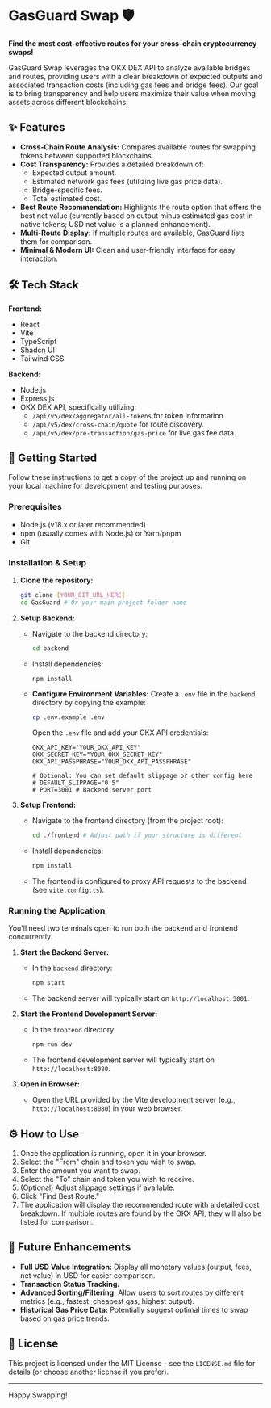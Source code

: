 # GasGuard Swap 🛡️

**Find the most cost-effective routes for your cross-chain cryptocurrency swaps!**

GasGuard Swap leverages the OKX DEX API to analyze available bridges and routes, providing users with a clear breakdown of expected outputs and associated transaction costs (including gas fees and bridge fees). Our goal is to bring transparency and help users maximize their value when moving assets across different blockchains.

<!-- Optional: Add a GIF or Screenshot here of the app in action -->
<!-- ![GasGuard Swap Demo](link_to_your_screenshot_or_gif.png) -->

## ✨ Features

*   **Cross-Chain Route Analysis:** Compares available routes for swapping tokens between supported blockchains.
*   **Cost Transparency:** Provides a detailed breakdown of:
    *   Expected output amount.
    *   Estimated network gas fees (utilizing live gas price data).
    *   Bridge-specific fees.
    *   Total estimated cost.
*   **Best Route Recommendation:** Highlights the route option that offers the best net value (currently based on output minus estimated gas cost in native tokens; USD net value is a planned enhancement).
*   **Multi-Route Display:** If multiple routes are available, GasGuard lists them for comparison.
*   **Minimal & Modern UI:** Clean and user-friendly interface for easy interaction.

## 🛠️ Tech Stack

**Frontend:**
*   React
*   Vite
*   TypeScript
*   Shadcn UI
*   Tailwind CSS

**Backend:**
*   Node.js
*   Express.js
*   OKX DEX API, specifically utilizing:
    *   `/api/v5/dex/aggregator/all-tokens` for token information.
    *   `/api/v5/dex/cross-chain/quote` for route discovery.
    *   `/api/v5/dex/pre-transaction/gas-price` for live gas fee data.

## 🚀 Getting Started

Follow these instructions to get a copy of the project up and running on your local machine for development and testing purposes.

### Prerequisites

*   Node.js (v18.x or later recommended)
*   npm (usually comes with Node.js) or Yarn/pnpm
*   Git

### Installation & Setup

1.  **Clone the repository:**
    ```bash
    git clone [YOUR_GIT_URL_HERE]
    cd GasGuard # Or your main project folder name
    ```

2.  **Setup Backend:**
    *   Navigate to the backend directory:
        ```bash
        cd backend
        ```
    *   Install dependencies:
        ```bash
        npm install
        ```
    *   **Configure Environment Variables:**
        Create a `.env` file in the `backend` directory by copying the example:
        ```bash
        cp .env.example .env 
        ```
        Open the `.env` file and add your OKX API credentials:
        ```env
        OKX_API_KEY="YOUR_OKX_API_KEY"
        OKX_SECRET_KEY="YOUR_OKX_SECRET_KEY"
        OKX_API_PASSPHRASE="YOUR_OKX_API_PASSPHRASE"

        # Optional: You can set default slippage or other config here
        # DEFAULT_SLIPPAGE="0.5" 
        # PORT=3001 # Backend server port
        ```
3.  **Setup Frontend:**
    *   Navigate to the frontend directory (from the project root):
        ```bash
        cd ./frontend # Adjust path if your structure is different
        ```
    *   Install dependencies:
        ```bash
        npm install
        ```
    *   The frontend is configured to proxy API requests to the backend (see `vite.config.ts`).

### Running the Application

You'll need two terminals open to run both the backend and frontend concurrently.

1.  **Start the Backend Server:**
    *   In the `backend` directory:
        ```bash
        npm start
        ```
    *   The backend server will typically start on `http://localhost:3001`.

2.  **Start the Frontend Development Server:**
    *   In the `frontend` directory:
        ```bash
        npm run dev
        ```
    *   The frontend development server will typically start on `http://localhost:8080`.

3.  **Open in Browser:**
    *   Open the URL provided by the Vite development server (e.g., `http://localhost:8080`) in your web browser.

## ⚙️ How to Use

1.  Once the application is running, open it in your browser.
2.  Select the "From" chain and token you wish to swap.
3.  Enter the amount you want to swap.
4.  Select the "To" chain and token you wish to receive.
5.  (Optional) Adjust slippage settings if available.
6.  Click "Find Best Route."
7.  The application will display the recommended route with a detailed cost breakdown. If multiple routes are found by the OKX API, they will also be listed for comparison.

<!-- 
## 📸 Screenshots (Add your screenshots here)

**Input Form:**
![Input Form Screenshot](link_to_input_form_screenshot.png)

**Results Display (Single Route):**
![Single Route Result Screenshot](link_to_single_route_result.png)

**Results Display (Multiple Routes - if you have a demo/mock for this):**
![Multi Route Result Screenshot](link_to_multi_route_result.png)
-->

## 🔮 Future Enhancements

*   **Full USD Value Integration:** Display all monetary values (output, fees, net value) in USD for easier comparison.
*   **Transaction Status Tracking.**
*   **Advanced Sorting/Filtering:** Allow users to sort routes by different metrics (e.g., fastest, cheapest gas, highest output).
*   **Historical Gas Price Data:** Potentially suggest optimal times to swap based on gas price trends.


## 📄 License

This project is licensed under the MIT License - see the `LICENSE.md` file for details (or choose another license if you prefer).

---

Happy Swapping!
